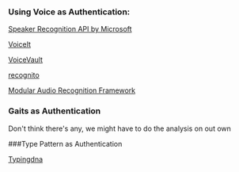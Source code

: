 ### Using Voice as Authentication:

[Speaker Recognition API by Microsoft](https://www.microsoft.com/cognitive-services/en-us/speaker-recognition-api)

[VoiceIt](https://siv.voiceprintportal.com/)

[VoiceVault](http://voicevault.com/support/voice-biometric-tutorials-and-howtos/)

[recognito](https://github.com/amaurycrickx/recognito)

[Modular Audio Recognition Framework](http://marf.sourceforge.net/)

### Gaits as Authentication

Don't think there's any, we might have to do the analysis on out own

###Type Pattern as Authentication

[Typingdna](http://typingdna.com/)